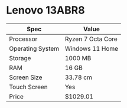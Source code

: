 # Lenovo 13ABR8

| Spec | Value |
|---|---|
| Processor | Ryzen 7 Octa Core |
| Operating System | Windows 11 Home |
| Storage | 1000 MB |
| RAM | 16 GB |
| Screen Size | 33.78 cm |
| Touch Screen | Yes |
| Price | $1029.01 |
